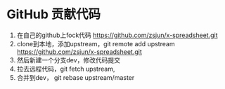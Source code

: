 # GitHub 贡献代码

1. 在自己的github上fock代码 https://github.com/zsjun/x-spreadsheet.git
2. clone到本地，添加upstream，git remote add upstream https://github.com/zsjun/x-spreadsheet.git
3. 然后新建一个分支dev，修改代码提交
4. 拉去远程代码，git fetch upstream, 
5. 合并到dev， git rebase upstream/master

